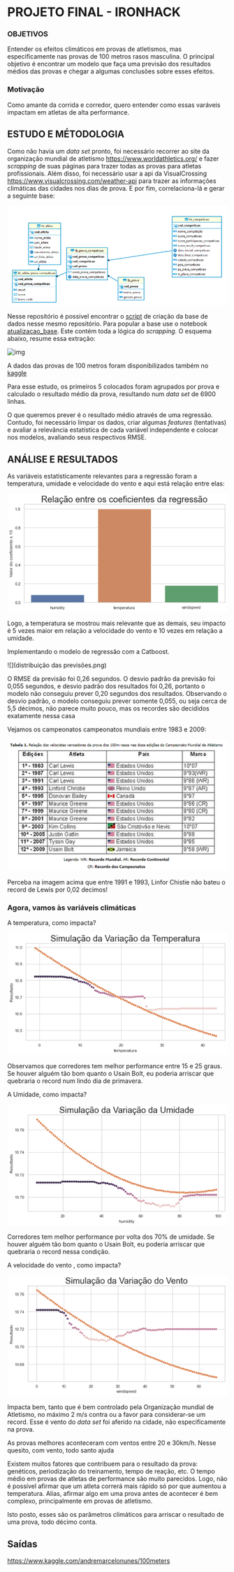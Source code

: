 # PROJETO FINAL - IRONHACK



### OBJETIVOS 

Entender os efeitos climáticos em provas de atletismos, mas especificamente nas provas de 100 metros rasos masculina. O principal objetivo é encontrar um modelo que faça uma previsão dos resultados médios das provas e chegar a algumas conclusões sobre esses efeitos. 

### Motivação

Como amante da corrida e corredor, quero entender como essas varáveis impactam  em atletas de alta performance. 



## ESTUDO E MÉTODOLOGIA

Como não havia um *data set* pronto, foi necessário recorrer ao site da organização mundial de atletismo https://www.worldathletics.org/  e fazer *scrapping* de suas páginas para trazer todas as provas  para atletas profissionais. Além disso, foi necessário usar a api da VisualCrossing   https://www.visualcrossing.com/weather-api para trazer as informações climáticas das cidades nos dias de prova. E por fim, correlaciona-lá e gerar a seguinte base:

![image-20220221174850974](image-20220221174850974.png)



Nesse repositório é possivel encontrar o [script](criacao_base.sql) de criação da base de dados nesse mesmo repositório.  Para popular a base use o notebook [atualizacao_base](atualizacao_base.ipynb). Este contém toda a lógica do *scrapping.*  O esquema abaixo, resume essa extração:

![img](https://lh6.googleusercontent.com/kZIpS5ESORiP2lmGlr2LsGOn-EcrFQATeZQit9-bTiSNP89Iebbbpj_4gPeUQHfztjTQ8s1M6-9i-JHMX1uYPqwDlBpi0UbNoUrqKwpVfrBMJNpV8ILJEWVoEAQ_SlhqKssCFiwP7LH3R7WPeJsNKw)

A dados das provas de 100 metros foram disponibilizados também no [kaggle](https://www.kaggle.com/datasets/andremarcelonunes/100meters) 

Para esse estudo, os primeiros 5 colocados foram agrupados por prova e calculado o resultado médio da prova, resultando num *data set* de 6900 linhas. 

O que queremos prever é o resultado médio através de uma regressão.  Contudo, foi necessário limpar os dados,  criar algumas *features* (tentativas)  e avaliar a relevância estatística de cada variável independente e colocar nos modelos, avaliando seus respectivos RMSE. 



## ANÁLISE E RESULTADOS

As variáveis estatisticamente  relevantes para a regressão foram a temperatura, umidade e velocidade do vento e  aqui está relação entre elas:



![](relação_variaveis.png)



Logo, a temperatura se mostrou mais relevante que as demais, seu impacto é 5 vezes maior em relação a velocidade do vento e 10 vezes em relação a umidade. 



Implementando o modelo de regressão com a Catboost.

![](distribuição das previsões.png)

O RMSE da previsão foi 0,26 segundos. O desvio padrão da previsão foi 0,055 segundos, e desvio padrão dos resultados foi 0,26, portanto o modelo não conseguiu prever 0,20 segundos dos resultados. Observando o desvio padrão, o modelo conseguiu prever somente 0,055, ou seja cerca de 5,5 décimos, não parece muito pouco, mas os recordes são decididos exatamente nessa casa



 Vejamos os campeonatos  campeonatos mundiais entre 1983 e 2009: 

![](campeonatos_mundiais.png)

Perceba na imagem acima que entre 1991 e 1993, Linfor Chistie não bateu o record de Lewis por 0,02 decimos! 



### Agora, vamos às variáveis climáticas

A temperatura, como impacta? 

![](temperatura.png)



Observamos que corredores tem melhor performance entre 15 e 25 graus. Se houver alguém tão bom quanto o Usain Bolt, eu poderia arriscar  que quebraria o record num lindo dia de primavera. 



A  Umidade, como impacta? 

![](humidade.png)



Corredores tem melhor performance por volta dos 70% de umidade. Se houver alguém tão bom  quanto o Usain Bolt, eu poderia arriscar  que quebraria o record nessa condição. 



A velocidade do vento , como impacta? 

![](velocidadeVento.png)

Impacta bem, tanto que  é bem controlado pela Organização mundial de Atletismo, no máximo 2 m/s contra ou a  favor para considerar-se um record. Esse é vento do *data set* foi aferido na cidade, não especificamente na prova. 

As provas melhores aconteceram com ventos entre 20  e 30km/h. Nesse quesito, com vento, todo santo ajuda

Existem muitos fatores que contribuem para o resultado da prova: genéticos, periodização do treinamento, tempo de reação, etc.  O tempo médio em provas de atletas de performance são muito parecidos. Logo, não é possível afirmar que um atleta  correrá mais rápido só por que aumentou a temperatura. Alias, afirmar algo em uma prova antes de acontecer é bem complexo, principalmente em provas de atletismo. 

Isto posto,  esses são os parâmetros climáticos  para arriscar o resultado de uma prova,  todo décimo conta. 



## Saídas



https://www.kaggle.com/andremarcelonunes/100meters





